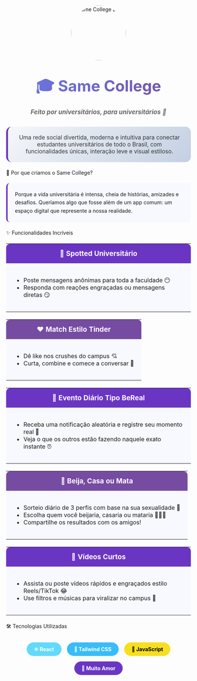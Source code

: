 <div align="center">
  <img src="https://via.placeholder.com/150x150/6B35C3/FFFFFF?text=SC" alt="Same College Logo" width="150" height="150" style="border-radius: 50%; margin-bottom: 20px;">
  <h1 style="background: linear-gradient(135deg, #667eea 0%, #764ba2 100%); -webkit-background-clip: text; -webkit-text-fill-color: transparent; font-size: 3em; margin: 20px 0;">🎓 Same College</h1>
  <p style="font-size: 1.2em; color: #666; font-style: italic; margin-bottom: 30px;">
    <strong>Feito por universitários, para universitários</strong> 💜
  </p>
  <div style="background: linear-gradient(135deg, #f5f7fa 0%, #c3cfe2 100%); padding: 20px; border-radius: 15px; margin: 20px 0; border-left: 5px solid #6B35C3;">
    <p style="margin: 0; font-size: 1.1em; color: #333;">
      Uma rede social divertida, moderna e intuitiva para conectar estudantes universitários de todo o Brasil, com funcionalidades únicas, interação leve e visual estiloso.
    </p>
  </div>
</div>

🌟 Por que criamos o Same College?
<div style="background: #f8f9ff; padding: 20px; border-radius: 10px; border-left: 4px solid #6B35C3; margin: 20px 0;">
  <p style="margin: 0; line-height: 1.6;">
    Porque a vida universitária é intensa, cheia de histórias, amizades e desafios. Queríamos algo que fosse além de um app comum: um espaço digital que represente a nossa realidade.
  </p>
</div>

✨ Funcionalidades Incríveis
<table style="width: 100%; border-collapse: collapse; margin: 20px 0;">
  <tr>
    <td style="padding: 15px; background: #6B35C3; color: white; border-radius: 10px 10px 0 0; text-align: center;">
      <h3 style="margin: 0;">💬 Spotted Universitário</h3>
    </td>
  </tr>
  <tr>
    <td style="padding: 20px; background: #f8f9ff; border-radius: 0 0 10px 10px;">
      <ul>
        <li>Poste mensagens anônimas para toda a faculdade 😶</li>
        <li>Responda com reações engraçadas ou mensagens diretas 😏</li>
      </ul>
    </td>
  </tr>
</table>

<table style="width: 100%; border-collapse: collapse; margin: 20px 0;">
  <tr>
    <td style="padding: 15px; background: #764ba2; color: white; border-radius: 10px 10px 0 0; text-align: center;">
      <h3 style="margin: 0;">❤️ Match Estilo Tinder</h3>
    </td>
  </tr>
  <tr>
    <td style="padding: 20px; background: #f8f9ff; border-radius: 0 0 10px 10px;">
      <ul>
        <li>Dê like nos crushes do campus 💘</li>
        <li>Curta, combine e comece a conversar 💬</li>
      </ul>
    </td>
  </tr>
</table>

<table style="width: 100%; border-collapse: collapse; margin: 20px 0;">
  <tr>
    <td style="padding: 15px; background: #6B35C3; color: white; border-radius: 10px 10px 0 0; text-align: center;">
      <h3 style="margin: 0;">📸 Evento Diário Tipo BeReal</h3>
    </td>
  </tr>
  <tr>
    <td style="padding: 20px; background: #f8f9ff; border-radius: 0 0 10px 10px;">
      <ul>
        <li>Receba uma notificação aleatória e registre seu momento real 🎯</li>
        <li>Veja o que os outros estão fazendo naquele exato instante ⏰</li>
      </ul>
    </td>
  </tr>
</table>

<table style="width: 100%; border-collapse: collapse; margin: 20px 0;">
  <tr>
    <td style="padding: 15px; background: #764ba2; color: white; border-radius: 10px 10px 0 0; text-align: center;">
      <h3 style="margin: 0;">👄 Beija, Casa ou Mata</h3>
    </td>
  </tr>
  <tr>
    <td style="padding: 20px; background: #f8f9ff; border-radius: 0 0 10px 10px;">
      <ul>
        <li>Sorteio diário de 3 perfis com base na sua sexualidade 🎲</li>
        <li>Escolha quem você beijaria, casaria ou mataria 💋💍💀</li>
        <li>Compartilhe os resultados com os amigos!</li>
      </ul>
    </td>
  </tr>
</table>

<table style="width: 100%; border-collapse: collapse; margin: 20px 0;">
  <tr>
    <td style="padding: 15px; background: #6B35C3; color: white; border-radius: 10px 10px 0 0; text-align: center;">
      <h3 style="margin: 0;">🎥 Vídeos Curtos</h3>
    </td>
  </tr>
  <tr>
    <td style="padding: 20px; background: #f8f9ff; border-radius: 0 0 10px 10px;">
      <ul>
        <li>Assista ou poste vídeos rápidos e engraçados estilo Reels/TikTok 😂</li>
        <li>Use filtros e músicas para viralizar no campus 🎵</li>
      </ul>
    </td>
  </tr>
</table>

🛠️ Tecnologias Utilizadas
<div style="display: flex; justify-content: center; flex-wrap: wrap; gap: 15px; margin: 30px 0;">
  <div style="background: #61dafb; color: white; padding: 10px 20px; border-radius: 25px; font-weight: bold;">
    ⚛️ React
  </div>
  <div style="background: #38bdf8; color: white; padding: 10px 20px; border-radius: 25px; font-weight: bold;">
    🎨 Tailwind CSS
  </div>
  <div style="background: #f7df1e; color: black; padding: 10px 20px; border-radius: 25px; font-weight: bold;">
    📱 JavaScript
  </div>
  <div style="background: #6B35C3; color: white; padding: 10px 20px; border-radius: 25px; font-weight: bold;">
    💜 Muito Amor
  </div>
</div>
